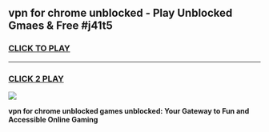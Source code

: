 
## vpn for chrome unblocked - Play Unblocked Gmaes & Free #j41t5
<h3>
<a href="https://news.freeplayer.one?title=vpn_for_chrome_unblocked&ref=03M">CLICK TO PLAY</a></h3>
<hr>

<h3>
<a href="https://news.freeplayer.one?title=vpn_for_chrome_unblocked&ref=03M">CLICK 2 PLAY</a>
  
</h3>

<a href="https://news.freeplayer.one?title=vpn_for_chrome_unblocked&ref=03M"><img src="https://clearcache.store/games.png"></a>


**vpn for chrome unblocked games unblocked: Your Gateway to Fun and Accessible Online Gaming**

